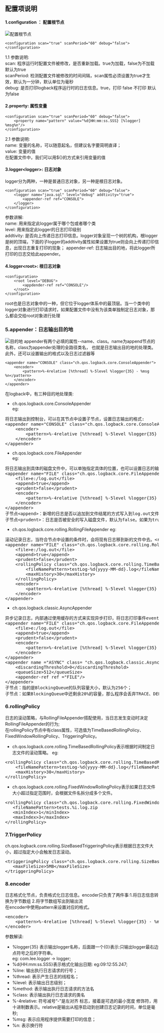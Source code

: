 ## 配置项说明 
#### 1.configuration ： 配置根节点

![配置根节点](images/configuration.jpg)

    <configuration scan="true" scanPeriod="60" debug="false"></configuration> 
1.1 参数说明:  
scan: 程序运行时配置文件被修改，是否重新加载。true为加载，false为不加载 默认为true  
scanPeriod: 检测配置文件被修改的时间间隔，scan属性必须设置为true才生效，默认为一分钟，默认单位为毫秒  
debug: 是否打印logback程序运行时的日志信息。true，打印 false 不打印 默认为false  

#### 2.property: 属性变量  

    <configuration scan="true" scanPeriod="60" debug="false">
        <property name="pattern" value="%d{HH:mm:ss.SSS} [%logger] %msg%n"/>
    </configuration>
2.1 参数说明:  
name: 变量的名称，可以随意起名，但建议名字要简明直译；  
value: 变量的值  
在配置文件中，我们可以用${}的方式来引用变量的值

#### 3.logger&lt;logger>: 日志对象  
logger分为两种，一种是普通日志对象，另一种是根日志对象。

    <configuration scan="true" scanPeriod="60" debug="false">
        <logger name="java.sql" level="debug" addtivity="true">
            <appender-ref ref="CONSOLE">
        </logger>
    </configuration> 
参数讲解:  
name: 用来指定此logger属于哪个包或者哪个类  
level: 用来指定此logger的日志打印级别  
addtivity: 是否向上传递日志打印信息。logger对象呈现一个树的机构，根logger是树的顶端，下面的子logger的addtivity属性如果设置为true则会向上传递打印信息，出现日志重复打印的现象；
appender-ref: 日志输出目的地，将此logger所打印的日志交给此appender。  

#### 4.logger&lt;root>: 根日志对象  

    <configuration>
        <root level="DEBUG">
            <appdender-ref ref="CONSOLE"/>
        </root>
    </configuration> 
root也是日志对象中的一种，但它位于logger体系中的最顶层。当一个类中的logger对象进行打印请求时，如果配置文件中没有为该类单独制定日志对象，那么都会交给root对象进行处理


### 5.appender：日志输出目的地
![目的地](images/appender.jpg)
appender有两个必填的属性--name、class。name为append节点的名称，class为appender处理的全路径类名，
也就是日志输出目的地的处理类。此外，还可以设置输出的格式以及日志过滤器等
    
    <appender name="CONSOLE" class="ch.qos.logback.core.ConsoleAppender">  
        <encoder>  
            <pattern>%-4relative [%thread] %-5level %logger{35} - %msg %n</pattern>  
        </encoder>  
    </appender>
在logback中，有三种目的地处理类:
*  ch.qos.logback.core.ConsoleAppender  
eg:
<pre>
将日志输出到控制台，可以在其节点中设置<encoder>子节点，设置日志输出的格式:
&lt;appender name="CONSOLE" class="ch.qos.logback.core.ConsoleAppender">  
    &lt;encoder>  
        &lt;pattern>%-4relative [%thread] %-5level %logger{35} - %msg %n&lt;/pattern>  
    &lt;/encoder>  
&lt;/appender>
</pre>
* ch.qos.logback.core.FileAppender  
eg:
<pre>
将日志输出到具体的磁盘文件中，可以单独指定具体的位置，也可以设置日志的输出格式
&lt;appender name="FILE" class="ch.qos.logback.core.FileAppender">  
    &lt;file>e:/log.out&lt;/file>  
    &lt;append>true&lt;/append>  
    &lt;prudent>false&lt;/prudent>
    &lt;encoder>  
        &lt;pattern>%-4relative [%thread] %-5level %logger{35} - %msg%n&lt;/pattern>  
    &lt;/encoder>  
&lt;/appender>
子节点&lt;append>：新增的日志是否以追加到文件结尾的方式写入到log.out文件中，true为追加，fasle为清空现存文件写入；
子节点&lt;prudent>：日志是否被安全的写入磁盘文件，默认为false。如果为true，则效率低下；
</pre>
* ch.qos.logback.core.rolling.RollingFileAppender
eg:
<pre>
滚动记录日志，当符合<rollingPolicy>节点中设置的条件时，会将现有日志移到新的文件中去。&lt;rollingPolicy>节点中可设置的条件为：文件的大小、时间等；
&lt;appender name="FILE" class="ch.qos.logback.core.rolling.RollingFileAppender">
    &lt;file>e:/log.out&lt;/file>
    &lt;append>true&lt;/append>  
    &lt;prudent>false&lt;/prudent>
    &lt;rollingPolicy class="ch.qos.logback.core.rolling.TimeBasedRollingPolicy">
        &lt;fileNamePattern>testLog-%d{yyyy-MM-dd}.log&lt;/fileNamePattern>
        &lt;maxHistory>30&lt;/maxHistory>
    &lt;/rollingPolicy>
    &lt;encoder>
        &lt;pattern>%-4relative [%thread] %-5level %logger{35} - %msg%n&lt;/pattern>
    &lt;/encoder>
&lt;/appender>
</pre>
* ch.qos.logback.classic.AsyncAppender
<pre>
异步记录日志，内部通过使用缓存的方式来实现异步打印，将日志打印事件event放入缓存中。具体数据结构为BlockingQueue；
&lt;appender name="FILE" class="ch.qos.logback.core.FileAppender">  
    &lt;file>e:/log.out&lt;/file>  
    &lt;append>true&lt;/append>  
    &lt;prudent>false&lt;/prudent>
    &lt;encoder>  
        &lt;pattern>%-4relative [%thread] %-5level %logger{35} - %msg%n&lt;/pattern>  
    &lt;/encoder>  
&lt;/appender> 
&lt;appender name ="ASYNC" class= "ch.qos.logback.classic.AsyncAppender">  
    &lt;discardingThreshold>0&lt;/discardingThreshold>  
    &lt;queueSize>512&lt;/queueSize>  
    &lt;appender-ref ref ="FILE"/>  
&lt;/appender>  
子节点<queueSize>：指的是BlockingQueue的队列容量大小，默认为256个；
子节点<discardingThreshold>：如果BlockingQueue中还剩余20%的容量，那么程序会丢弃TRACE、DEBUG和INFO级别的日志打印事件event，只保留WARN和ERROR级别的。为了保留所有的日志打印事件，可以将该值设置为0。
</pre>

### 6.rollingPolicy  
日志的滚动策略，与RollingFileAppender搭配使用，当日志发生变动时决定RollingFileAppender的行为;  
在rollingPolicy节点中有class属性，可选值为TimeBasedRollingPolicy、FixedWindowRollingPolicy、TriggeringPolicy。  
* ch.qos.logback.core.rolling.TimeBasedRollingPolicy表示根据时间制定日志文件的滚动策略。
eg:
<pre>
&lt;rollingPolicy class="ch.qos.logback.core.rolling.TimeBasedRollingPolicy">
    &lt;fileNamePattern>testLog-%d{yyyy-MM-dd}.log&lt;/fileNamePattern>
    &lt;maxHistory>30&lt;/maxHistory>
&lt;/rollingPolicy>
</pre>
* ch.qos.logback.core.rolling.FixedWindowRollingPolicy表示如果日志文件大小超过指定范围时，会根据文件名拆分成多个文件。
<pre>
&lt;rollingPolicy class="ch.qos.logback.core.rolling.FixedWindowRollingPolicy">   
   &lt;fileNamePattern>tests.%i.log.zip</fileNamePattern>   
   &lt;minIndex>1&lt;/minIndex>   
   &lt;maxIndex>3&lt;/maxIndex>   
&lt;/rollingPolicy>
</pre>
### 7.TriggerPolicy
ch.qos.logback.core.rolling.SizeBasedTriggeringPolicy表示根据日志文件大小，超过指定大小会触发日志滚动。
<pre>
&lt;triggeringPolicy class="ch.qos.logback.core.rolling.SizeBasedTriggeringPolicy">   
   &lt;maxFileSize>5MB&lt;/maxFileSize>   
&lt;/triggeringPolicy> 
</pre>
### 8.encoder  
日志格式化节点，负责格式化日志信息。encoder只负责了两件事:1.将日志信息转换为字节数组 2.将字节数组写出到输出流  
在encoder中使用pattern来设置对应的格式。
<pre>
&lt;encoder>   
    &lt;pattern>%-4relative [%thread] %-5level %logger{35} - %msg%n&lt;/pattern>   
&lt;/encoder>
</pre>
参数解读:
* %logger{35} 表示输出logger名称，后面跟一个{0}表示:只输出logger最右边点符号之后的字符串。  
eg: com.lee.logger ->   logger;  
* %d{HH:mm:ss.SSS}表示格式化输出日期: eg:09:12:55.247;  
* %line: 输出执行日志请求的行号；
* %thread: 表示产生日志的线程名；
* %level: 表示输出日志级别；
* %method: 表示输出执行日志请求的方法名 
* %class: 表示输出执行日志请求的类名  
* %-4relative: 符号减号“-”是左对齐 标志，接着是可选的最小宽度 修饰符，用十进制数表示。relative是输出从程序启动到创建日志记录的时间，单位是毫秒;  
* %msg: 表示应用程序提供需要打印的信息；
* %n: 表示换行符  